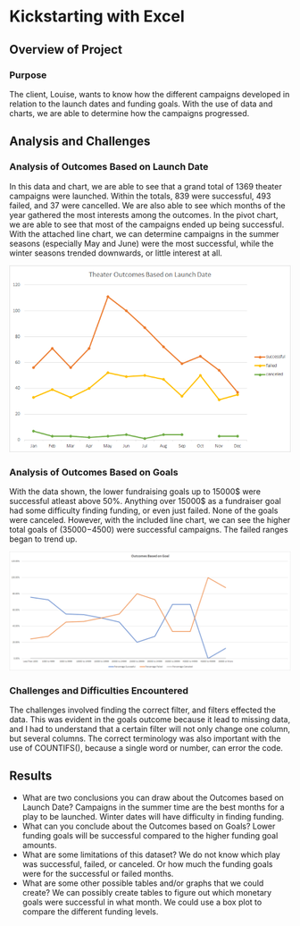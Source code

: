 # Kickstarting with Excel

## Overview of Project
### Purpose
The client, Louise, wants to know how the different campaigns developed in relation to the launch dates and funding goals.  With the use of data and charts, we are able to determine how the campaigns progressed.
## Analysis and Challenges

### Analysis of Outcomes Based on Launch Date
In this data and chart, we are able to see that a grand total of 1369 theater campaigns were launched.  Within the totals, 839 were successful, 493 failed, and 37 were cancelled.  We are also able to see which months of the year gathered the most interests among the outcomes.  In the pivot chart, we are able to see that most of the campaigns ended up being successful. With the attached line chart, we can determine campaigns in the summer seasons (especially May and June) were the most successful, while the winter seasons trended downwards, or little interest at all. 

![This is an image](https://github.com/sadayas/kickstarter-analysis/blob/main/Theater_Outcomes_vs_Launch.png)
### Analysis of Outcomes Based on Goals
With the data shown, the lower fundraising goals up to 15000$ were successful atleast above 50%.  Anything over 15000$ as a fundraiser goal had some difficulty finding funding, or even just failed.  None of the goals were canceled.  However, with the included line chart, we can see the higher total goals of ($35000-$4500) were successful campaigns.  The failed ranges began to trend up.

![This is an image](https://github.com/sadayas/kickstarter-analysis/blob/main/Outcomes_vs_Goals.png)
### Challenges and Difficulties Encountered
The challenges involved finding the correct filter, and filters effected the data.  This was evident in the goals outcome because it lead to missing data, and I had to understand that a certain filter will not only change one column, but several columns.  The correct terminology was also important with the use of COUNTIFS(), because a single word or number, can error the code.
## Results

- What are two conclusions you can draw about the Outcomes based on Launch Date?
 Campaigns in the summer time are the best months for a play to be launched.  Winter dates will have difficulty in finding funding.
- What can you conclude about the Outcomes based on Goals?
Lower funding goals will be successful compared to the higher funding goal amounts.
- What are some limitations of this dataset?
We do not know which play was successful, failed, or canceled.  Or how much the funding goals were for the successful or failed months.
- What are some other possible tables and/or graphs that we could create?
We can possibly create tables to figure out which monetary goals were successful in what month.  We could use a box plot to compare the different funding levels.
